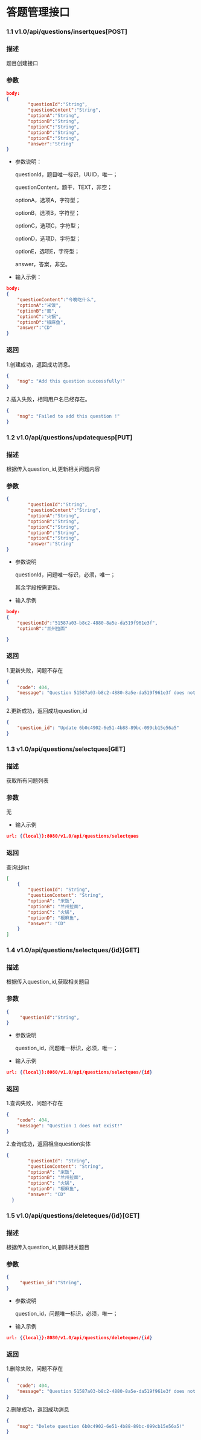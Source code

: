 # 答题管理接口

###  1.1  v1.0/api/questions/insertques[POST]

### 描述

题目创建接口

### 参数

```json
body:
{
        "questionId":"String",
        "questionContent":"String",
        "optionA":"String",
        "optionB":"String",
        "optionC":"String",
        "optionD":"String",
        "optionE":"String",
        "answer":"String"
}
```

- 参数说明：

  questionId，题目唯一标识，UUID，唯一；

  questionContent，题干，TEXT，非空；

  optionA，选项A，字符型；

  optionB，选项B，字符型；

  optionC，选项C，字符型；

  optionD，选项D，字符型；

  optionE，选项E，字符型；

  answer，答案，非空。

- 输入示例：

```json
body:
{
    "questionContent":"今晚吃什么",
    "optionA":"米饭",
    "optionB":"面",
    "optionC":"火锅",
    "optionD":"椒麻鱼",
    "answer":"CD"
}
```

### 返回

1.创建成功，返回成功消息。

``` json
{
    "msg": "Add this question successfully!"
}
```

2.插入失败，相同用户名已经存在。

``` json
{
    "msg": "Failed to add this question !"
}
```



### 1.2  v1.0/api/questions/updatequesp[PUT]

### 描述

根据传入question_id,更新相关问题内容

### 参数

``` json
{
     	"questionId":"String",
        "questionContent":"String",
        "optionA":"String",
        "optionB":"String",
        "optionC":"String",
        "optionD":"String",
        "optionE":"String",
        "answer":"String"
}
```

- 参数说明

  questionId，问题唯一标识，必须，唯一；

  其余字段按需更新。

- 输入示例

``` json
body:
{
    "questionId":"51587a03-b8c2-4880-8a5e-da519f961e3f",
    "optionB":"兰州拉面"

}
```

### 返回

1.更新失败，问题不存在

``` json
{
    "code": 404,
    "message": "Question 51587a03-b8c2-4880-8a5e-da519f961e3f does not exist!"
}
```

2.更新成功，返回成功question_id

``` json
{
    "question_id": "Update 6b0c4902-6e51-4b88-89bc-099cb15e56a5"
}
```

### 1.3  v1.0/api/questions/selectques[GET]

### 描述

获取所有问题列表

### 参数

无

- 输入示例

``` json
url: {{local}}:8080/v1.0/api/questions/selectques
```

### 返回

查询出list<Question>

``` json
[
    {  
        "questionId": "String",
        "questionContent": "String",
        "optionA": "米饭",
        "optionB": "兰州拉面",
        "optionC": "火锅",
        "optionD": "椒麻鱼",
        "answer": "CD"
    }
]
```



### 1.4   v1.0/api/questions/selectques/{id}[GET]

### 描述

根据传入question_id,获取相关题目

### 参数

``` json
{
     "questionId":"String",
}
```

- 参数说明

  question_id，问题唯一标识，必须，唯一；

- 输入示例

``` json
url: {{local}}:8080/v1.0/api/questions/selectques/{id}
```

### 返回

1.查询失败，问题不存在

``` json
{
    "code": 404,
    "message": "Question 1 does not exist!"
}
```

2.查询成功，返回相应question实体

``` json
{
        "questionId": "String",
        "questionContent": "String",
        "optionA": "米饭",
        "optionB": "兰州拉面",
        "optionC": "火锅",
        "optionD": "椒麻鱼",
        "answer": "CD"
  }
```

### 1.5   v1.0/api/questions/deleteques/{id}[GET]

### 描述

根据传入question_id,删除相关题目

### 参数

``` json
{
     "question_id":"String",
}
```

- 参数说明

  question_id，问题唯一标识，必须，唯一；

- 输入示例

``` json
url: {{local}}:8080/v1.0/api/questions/deleteques/{id}
```

### 返回

1.删除失败，问题不存在

``` json
{
    "code": 404,
    "message": "Question 51587a03-b8c2-4880-8a5e-da519f961e3f does not exist!"
}
```

2.删除成功，返回成功消息

``` json
{
    "msg": "Delete question 6b0c4902-6e51-4b88-89bc-099cb15e56a5!"
}
```



